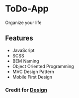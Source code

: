 # ToDo-App
Organize your life

## Features
- JavaScript
- SCSS
- BEM Naming
- Object Oriented Programming
- MVC Design Pattern
- Mobile First Design

### Credit for [Design](https://dribbble.com/shots/6570568-Todo-List-App)
